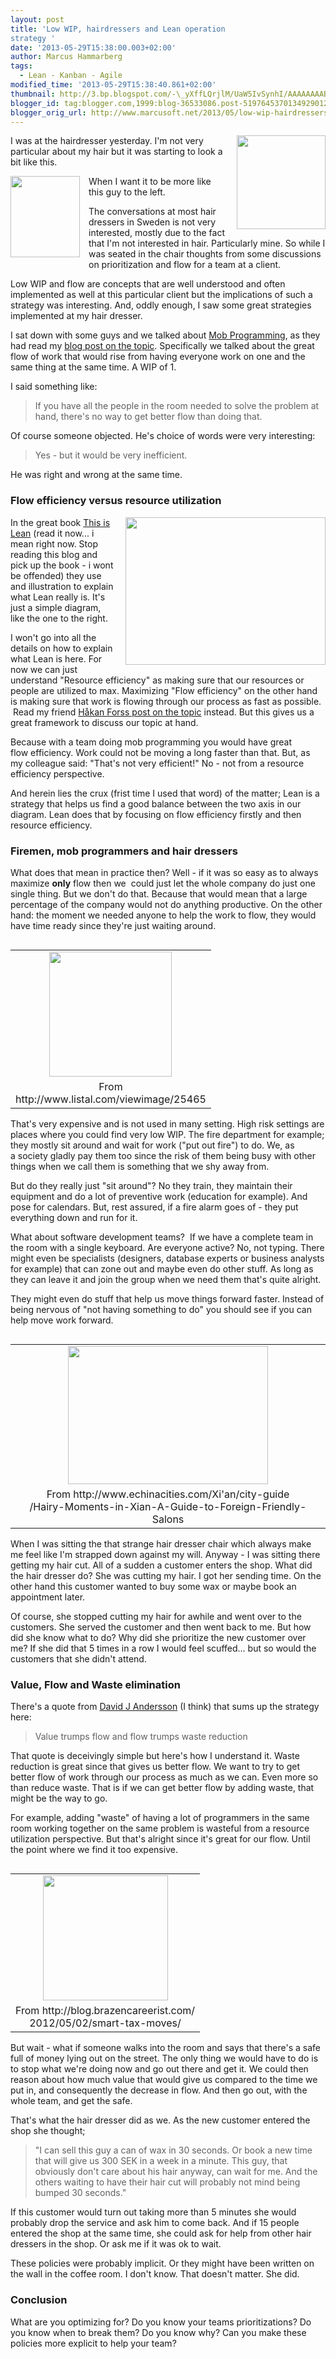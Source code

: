 ```yaml
---
layout: post
title: 'Low WIP, hairdressers and Lean operation
strategy '
date: '2013-05-29T15:38:00.003+02:00'
author: Marcus Hammarberg
tags:
  - Lean - Kanban - Agile
modified_time: '2013-05-29T15:38:40.861+02:00'
thumbnail: http://3.bp.blogspot.com/-\_yXffLQrjlM/UaW5IvSynhI/AAAAAAAABeU/8p3bR6xyHkI/s72-c/Screen+Shot+2013-05-29+at+10.13.46+.png
blogger_id: tag:blogger.com,1999:blog-36533086.post-5197645370134929012
blogger_orig_url: http://www.marcusoft.net/2013/05/low-wip-hairdressers-and-lean-operation.html
---
```



<div dir="ltr" style="text-align: left;" trbidi="on">

<a href="http://nowthatsrandom.webs.com/photos/Randomness/afro.jpeg"
data-imageanchor="1"
style="clear: right; float: right; margin-bottom: 1em; margin-left: 1em; text-align: center;"><img
src="http://nowthatsrandom.webs.com/photos/Randomness/afro.jpeg"
data-border="0" width="142" height="150" /></a>

I was at the hairdresser yesterday. I'm not very particular about my
hair but it was starting to look a bit like this.

<a
href="http://cdn1.sbnation.com/imported_assets/1300763/dolph-lundgren-flat-top-rocky.jpg"
data-imageanchor="1"
style="clear: left; float: left; margin-bottom: 1em; margin-right: 1em; text-align: center;"><img
src="http://cdn1.sbnation.com/imported_assets/1300763/dolph-lundgren-flat-top-rocky.jpg"
data-border="0" width="111" height="130" /></a>When I want it to be more
like this guy to the left.


The conversations at most hair dressers in Sweden is not very
interested, mostly due to the fact that I'm not interested in
hair. Particularly mine.
So while I was seated in the chair thoughts from some discussions on
prioritization and flow for a team at a client.

Low WIP and flow are concepts that are well understood and often
implemented as well at this particular client but the implications of
such a strategy was interesting. And, oddly enough, I saw some great
strategies implemented at my hair dresser.

I sat down with some guys and we talked about
[Mob Programming](http://mobprogramming.org/), as they had read my [blog
post on the
topic](http://www.marcusoft.net/2013/05/nothing-beats-give-crap-but-you-cannot.html).
Specifically we talked about the great flow of work that would rise from
having everyone work on one and the same thing at the same time. A WIP
of 1.

I said something like:

> If you have all the people in the room needed to solve the problem at
> hand, there's no way to get better flow than doing that.

Of course someone objected. He's choice of words were very
interesting:

> Yes - but it would be very inefficient.

He was right and wrong at the same time.

### Flow efficiency versus resource utilization

<div>

<a
href="http://3.bp.blogspot.com/-_yXffLQrjlM/UaW5IvSynhI/AAAAAAAABeU/8p3bR6xyHkI/s1600/Screen+Shot+2013-05-29+at+10.13.46+.png"
data-imageanchor="1"
style="clear: right; float: right; margin-bottom: 1em; margin-left: 1em; text-align: center;"><img
src="http://3.bp.blogspot.com/-_yXffLQrjlM/UaW5IvSynhI/AAAAAAAABeU/8p3bR6xyHkI/s320/Screen+Shot+2013-05-29+at+10.13.46+.png"
data-border="0" width="320" height="236" /></a>In the great book [This
is Lean](http://thisislean.com/) (read it now... i mean right now. Stop
reading this blog and pick up the book - i wont be offended) they use
and illustration to explain what Lean really is. It's just a simple
diagram, like the one to the right.


</div>

<div>

I won't go into all the details on how to explain what Lean is here. For
now we can just understand "Resource efficiency" as making sure that our
resources or people are utilized to max. Maximizing "Flow efficiency" on
the other hand is making sure that work is flowing through our process
as fast as possible.  Read my friend [Håkan Forss post on the
topic](https://hakanforss.wordpress.com/2012/03/18/the-balancing-act-of-getting-to-process-efficiency-nirvana/) instead.
But this gives us a great framework to discuss our topic at hand. 

</div>

<div>



</div>

<div>

Because with a team doing mob programming you would have great
flow efficiency. Work could not be moving a long faster than that. But,
as my colleague said: "That's not very efficient!" No - not from a
resource efficiency perspective. 

</div>

<div>



</div>

<div>

And herein lies the crux (frist time I used that word) of the matter;
Lean is a strategy that helps us find a good balance between the two
axis in our diagram. Lean does that by focusing on flow efficiency
firstly and then resource efficiency. 

</div>

### Firemen, mob programmers and hair dressers

<div>

What does that mean in practice then? Well - if it was so easy as to
always maximize **only** flow then we  could just let the whole company
do just one single thing. But we don't do that. Because that would mean
that a large percentage of the company would not do anything productive.
On the other hand: the moment we needed anyone to help the work to flow,
they would have time ready since they're just waiting around. 

</div>

<div>



</div>

<table class="tr-caption-container" data-cellpadding="0"
data-cellspacing="0"
style="float: left; margin-right: 1em; text-align: left;">
<colgroup>
<col style="width: 100%" />
</colgroup>
<tbody>
<tr class="odd">
<td style="text-align: center;"><a
href="http://i2.listal.com/image/25465/600full-fireman-sam-poster.jpg"
data-imageanchor="1"
style="clear: right; margin-bottom: 1em; margin-left: auto; margin-right: auto;"><img
src="http://i2.listal.com/image/25465/600full-fireman-sam-poster.jpg"
data-border="0" width="196" height="200" /></a></td>
</tr>
<tr class="even">
<td class="tr-caption" style="text-align: center;">From<br />
http://www.listal.com/viewimage/25465</td>
</tr>
</tbody>
</table>

<div>

That's very expensive and is not used in many setting. High risk
settings are places where you could find very low WIP. The fire
department for example; they mostly sit around and wait for work ("put
out fire") to do. We, as a society gladly pay them too since the risk of
them being busy with other things when we call them is something that we
shy away from. 

</div>

<div>



</div>

<div>

But do they really just "sit around"? No they train, they maintain their
equipment and do a lot of preventive work (education for example). And
pose for calendars. But, rest assured, if a fire alarm goes of - they
put everything down and run for it. 

</div>

<div>



</div>

<div>

What about software development teams?  If we have a complete team in
the room with a single keyboard. Are everyone active? No, not typing.
There might even be specialists (designers, database experts or business
analysts for example) that can zone out and maybe even do other stuff.
As long as they can leave it and join the group when we need them that's
quite alright. 

</div>

<div>



</div>

<div>

They might even do stuff that help us move things forward faster.
Instead of being nervous of "not having something to do" you should see
if you can help move work forward. 

</div>

<div>



</div>

<table class="tr-caption-container" data-cellpadding="0"
data-cellspacing="0"
style="float: left; margin-right: 1em; text-align: left;">
<colgroup>
<col style="width: 100%" />
</colgroup>
<tbody>
<tr class="odd">
<td style="text-align: center;"><a
href="http://www.echinacities.com/userfiles/2011-Year/6-Month/3-Day/image001.jpg"
data-imageanchor="1"
style="clear: left; margin-bottom: 1em; margin-left: auto; margin-right: auto;"><img
src="http://www.echinacities.com/userfiles/2011-Year/6-Month/3-Day/image001.jpg"
data-border="0" width="320" height="221" /></a></td>
</tr>
<tr class="even">
<td class="tr-caption"
style="text-align: center;">From http://www.echinacities.com/Xi'an/city-guide<br />
/Hairy-Moments-in-Xian-A-Guide-to-Foreign-Friendly-Salons</td>
</tr>
</tbody>
</table>

<div>

When I was sitting the that strange hair dresser chair which always make
me feel like I'm strapped down against my will. Anyway - I was sitting
there getting my hair cut. All of a sudden a customer enters the shop.
What did the hair dresser do? She was cutting my hair. I got her sending
time. On the other hand this customer wanted to buy some wax or maybe
book an appointment later. 

</div>

<div>



</div>

<div>

Of course, she stopped cutting my hair for awhile and went over to the
customers. She served the customer and then went back to me. But how did
she know what to do? Why did she prioritize the new customer over me? If
she did that 5 times in a row I would feel scuffed... but so would the
customers that she didn't attend.

</div>

### Value, Flow and Waste elimination

<div>

There's a quote from [David J
Andersson](http://www.agilemanagement.net/) (I think) that sums up the
strategy here:

</div>

> Value trumps flow and flow trumps waste reduction

That quote is deceivingly simple but here's how I understand it. Waste
reduction is great since that gives us better flow. We want to try to
get better flow of work through our process as much as we can. Even more
so than reduce waste. That is if we can get better flow by adding waste,
that might be the way to go.

For example, adding "waste" of having a lot of programmers in the same
room working together on the same problem is wasteful from a resource
utilization perspective. But that's alright since it's great for our
flow. Until the point where we find it too expensive.


<table class="tr-caption-container" data-cellpadding="0"
data-cellspacing="0"
style="float: right; margin-left: 1em; text-align: right;">
<colgroup>
<col style="width: 100%" />
</colgroup>
<tbody>
<tr class="odd">
<td style="text-align: center;"><a
href="http://static.brazencareerist.com/brazenlife/2012/05/safe-full-of-money-250x250.jpg"
data-imageanchor="1"
style="clear: left; margin-bottom: 1em; margin-left: auto; margin-right: auto;"><img
src="http://static.brazencareerist.com/brazenlife/2012/05/safe-full-of-money-250x250.jpg"
data-border="0" width="200" height="200" /></a></td>
</tr>
<tr class="even">
<td class="tr-caption"
style="text-align: center;">From http://blog.brazencareerist.com/<br />
2012/05/02/smart-tax-moves/</td>
</tr>
</tbody>
</table>

But wait - what if someone walks into the room and says that there's a
safe full of money lying out on the street. The only thing we would have
to do is to stop what we're doing now and go out there and get it. We
could then reason about how much value that would give us compared to
the time we put in, and consequently the decrease in flow.
And then go out, with the whole team, and get the safe.

That's what the hair dresser did as we. As the new customer entered the
shop she thought;

> "I can sell this guy a can of wax in 30 seconds. Or book a new time
> that will give us 300 SEK in a week in a minute. This guy, that
> obviously don't care about his hair anyway, can wait for me. And the
> others waiting to have their hair cut will probably not mind being
> bumped 30 seconds."

If this customer would turn out taking more than 5 minutes she would
probably drop the service and ask him to come back. And if 15 people
entered the shop at the same time, she could ask for help from other
hair dressers in the shop. Or ask me if it was ok to wait.

These policies were probably implicit. Or they might have been written
on the wall in the coffee room. I don't know. That doesn't matter. She
did.

### Conclusion 

What are you optimizing for?
Do you know your teams prioritizations?
Do you know when to break them? Do you know why?
Can you make these policies more explicit to help your team?

</div>
